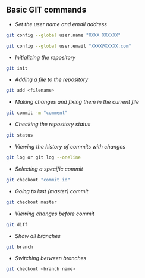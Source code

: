 ## Basic GIT commands

* *Set the user name and email address*

```sh
git config --global user.name "XXXX XXXXXX"
```

```sh
git config --global user.email "XXXX@XXXXX.com"
```

* *Initializing the repository*

```sh
git init
```

* *Adding a file to the repository*

```sh
git add <filename>
```

* *Making changes and fixing them in the current file*

```sh
git commit -m "comment"
```

* *Checking the repository status*
```sh
git status
```

* *Viewing the history of commits with changes*
```sh
git log or git log --oneline
```

* *Selecting a specific commit*
```sh
git checkout "commit id"
```

* *Going to last (master) commit*
```sh
git checkout master
```

* *Viewing changes before commit*
```sh
git diff
```

* *Show all branches*
```sh
git branch
```

* *Switching between branches*
```sh
git checkout <branch name>
```

